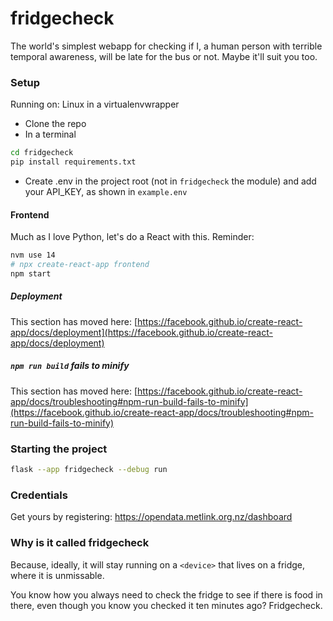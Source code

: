 # fridgecheck

The world's simplest webapp for checking if I, a human person with terrible temporal awareness, will be late for the bus or not. Maybe it'll suit you too.

### Setup

Running on: Linux in a virtualenvwrapper

- Clone the repo
- In a terminal
```bash
cd fridgecheck
pip install requirements.txt
```
- Create .env in the project root (not in `fridgecheck` the module) and add your API_KEY, as shown in `example.env`

#### Frontend

Much as I love Python, let's do a React with this. Reminder:

```bash
nvm use 14
# npx create-react-app frontend
npm start
```
##### Deployment

This section has moved here: [https://facebook.github.io/create-react-app/docs/deployment](https://facebook.github.io/create-react-app/docs/deployment)

##### `npm run build` fails to minify

This section has moved here: [https://facebook.github.io/create-react-app/docs/troubleshooting#npm-run-build-fails-to-minify](https://facebook.github.io/create-react-app/docs/troubleshooting#npm-run-build-fails-to-minify)



### Starting the project

```bash
flask --app fridgecheck --debug run
```

### Credentials

Get yours by registering: https://opendata.metlink.org.nz/dashboard


### Why is it called fridgecheck

Because, ideally, it will stay running on a `<device>` that lives on a fridge, where it is unmissable.

You know how you always need to check the fridge to see if there is food in there, even though you know you checked it ten minutes ago? Fridgecheck.